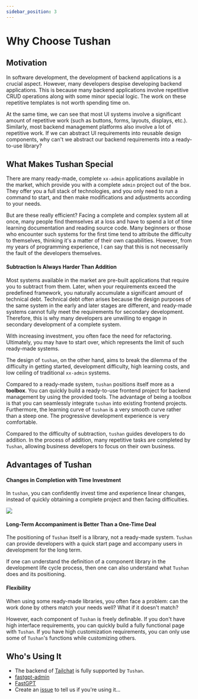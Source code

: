 ```yaml
---
sidebar_position: 3
---
```


# Why Choose Tushan

## Motivation

In software development, the development of backend applications is a crucial aspect. However, many developers despise developing backend applications. This is because many backend applications involve repetitive CRUD operations along with some minor special logic. The work on these repetitive templates is not worth spending time on.

At the same time, we can see that most UI systems involve a significant amount of repetitive work (such as buttons, forms, layouts, displays, etc.). Similarly, most backend management platforms also involve a lot of repetitive work. If we can abstract UI requirements into reusable design components, why can't we abstract our backend requirements into a ready-to-use library?

## What Makes Tushan Special

There are many ready-made, complete `xx-admin` applications available in the market, which provide you with a complete `admin` project out of the box. They offer you a full stack of technologies, and you only need to run a command to start, and then make modifications and adjustments according to your needs.

But are these really efficient? Facing a complete and complex system all at once, many people find themselves at a loss and have to spend a lot of time learning documentation and reading source code. Many beginners or those who encounter such systems for the first time tend to attribute the difficulty to themselves, thinking it's a matter of their own capabilities. However, from my years of programming experience, I can say that this is not necessarily the fault of the developers themselves.

#### Subtraction Is Always Harder Than Addition

Most systems available in the market are pre-built applications that require you to subtract from them. Later, when your requirements exceed the predefined framework, you naturally accumulate a significant amount of technical debt. Technical debt often arises because the design purposes of the same system in the early and later stages are different, and ready-made systems cannot fully meet the requirements for secondary development. Therefore, this is why many developers are unwilling to engage in secondary development of a complete system.

With increasing investment, you often face the need for refactoring. Ultimately, you may have to start over, which represents the limit of such ready-made systems.

The design of `tushan`, on the other hand, aims to break the dilemma of the difficulty in getting started, development difficulty, high learning costs, and low ceiling of traditional `xx-admin` systems.

Compared to a ready-made system, `tushan` positions itself more as a **toolbox**. You can quickly build a ready-to-use frontend project for backend management by using the provided tools. The advantage of being a toolbox is that you can seamlessly integrate `tushan` into existing frontend projects. Furthermore, the learning curve of `tushan` is a very smooth curve rather than a steep one. The progressive development experience is very comfortable.

Compared to the difficulty of subtraction, `tushan` guides developers to do addition. In the process of addition, many repetitive tasks are completed by `Tushan`, allowing business developers to focus on their own business.

## Advantages of Tushan

#### Changes in Completion with Time Investment

In `tushan`, you can confidently invest time and experience linear changes, instead of quickly obtaining a complete project and then facing difficulties.

![](/img/docs/why/1.png)

#### Long-Term Accompaniment is Better Than a One-Time Deal

The positioning of `Tushan` itself is a library, not a ready-made system. `Tushan` can provide developers with a quick start page and accompany users in development for the long term.

If one can understand the definition of a component library in the development life cycle process, then one can also understand what `Tushan` does and its positioning.

#### Flexibility

When using some ready-made libraries, you often face a problem: can the work done by others match your needs well? What if it doesn't match?

However, each component of `Tushan` is freely definable. If you don't have high interface requirements, you can quickly build a fully functional page with `Tushan`. If you have high customization requirements, you can only use some of `Tushan`'s functions while customizing others.

## Who's Using It

- The backend of [Tailchat](https://tailchat.msgbyte.com/) is fully supported by `Tushan`.
- [fastgpt-admin](https://github.com/stakeswky/fastgpt-admin)
- [FastGPT](https://github.com/c121914yu/FastGPT)
- Create an [issue](https://github.com/msgbyte/tushan/issues/new) to tell us if you're using it...
